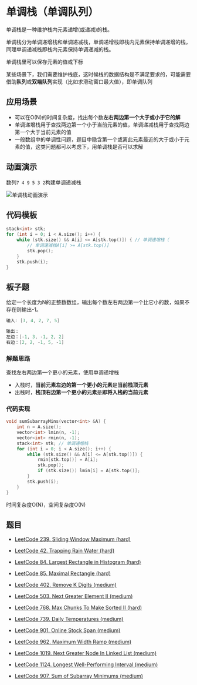 # 单调栈（单调队列）

单调栈是一种维护栈内元素递增(或递减)的栈。

单调栈分为单调递增栈和单调递减栈，单调递增栈即栈内元素保持单调递增的栈，同理单调递减栈即栈内元素保持单调递减的栈。

单调栈里可以保存元素的值或下标

某些场景下，我们需要维护栈底，这时候栈的数据结构是不满足要求的，可能需要借助**队列**或**双端队列**实现（比如求滑动窗口最大值），即单调队列

## 应用场景

- 可以在O(N)的时间复杂度，找出每个数**左右两边第一个大于或小于它的解**
- 单调递增栈用于查找两边第一个小于当前元素的值，单调递减栈用于查找两边第一个大于当前元素的值
- 一般数组中的单调性问题，题目中隐含第一个或离此元素最近的大于或小于元素的值，这类问题都可以考虑下，用单调栈是否可以求解

## 动画演示

数列`7 4 9 5 3 2`构建单调递减栈

![单调栈动画演示](https://muyids.oss-cn-beijing.aliyuncs.com/monotone-stack.gif)

## 代码模板

```cpp
stack<int> stk;
for (int i = 0; i < A.size(); i++) {
    while (stk.size() && A[i] <= A[stk.top()]) { // 单调递增栈（
        // 单调递减栈A[i] >= A[stk.top()]
        stk.pop();
    }
    stk.push(i);
}
```

## 板子题

给定一个长度为N的正整数数组，输出每个数左右两边第一个比它小的数，如果不存在则输出-1。

```cpp
输入: [3, 4, 2, 7, 5]

输出：
左边：[-1, 3, -1, 2, 2]
右边：[2, 2, -1, 5, -1]
```

### 解题思路

查找左右两边第一个更小的元素，使用单调递增栈

- 入栈时，**当前元素左边的第一个更小的元素**是**当前栈顶元素**
- 出栈时，**栈顶右边第一个更小的元素**是**即将入栈的当前元素**

### 代码实现

```cpp
void sumSubarrayMins(vector<int> &A) {
    int n = A.size();
    vector<int> lmin(n, -1);
    vector<int> rmin(n, -1);
    stack<int> stk; // 单调递增栈
    for (int i = 0; i < A.size(); i++) {
        while (stk.size() && A[i] <= A[stk.top()]) {
            rmin[stk.top()] = A[i];
            stk.pop();
            if (stk.size()) lmin[i] = A[stk.top()];
        }
        stk.push(i);
    }
}
```

时间复杂度O(N)，空间复杂度O(N)

## 题目

- [LeetCode 239. Sliding Window Maximum (hard)](https://github.com/muyids/leetcode/blob/master/algorithms/201-300/239.sliding-window-maximum.md)

- [LeetCode 42. Trapping Rain Water (hard)](https://github.com/muyids/leetcode/blob/master/algorithms/1-100/42.trapping-rain-water.md)

- [LeetCode 84. Largest Rectangle in Histogram (hard)](https://github.com/muyids/leetcode/blob/master/algorithms/1-100/84.largest-rectangle-in-histogram.md)

- [LeetCode 85. Maximal Rectangle (hard)](https://github.com/muyids/leetcode/blob/master/algorithms/1-100/85.maximal-rectangle.md)

- [LeetCode 402. Remove K Digits (medium)](https://github.com/muyids/leetcode/blob/master/algorithms/401-500/402.remove-k-digits.md)

- [LeetCode 503. Next Greater Element II (medium)](https://github.com/muyids/leetcode/blob/master/algorithms/501-600/503.next-greater-element-ii.md)

- [LeetCode 768. Max Chunks To Make Sorted II (hard)](https://github.com/muyids/leetcode/blob/master/algorithms/701-800/768.max-chunks-to-make-sorted-ii.md)

- [LeetCode 739. Daily Temperatures (medium)](https://github.com/muyids/leetcode/blob/master/algorithms/701-800/739.daily-temperatures.md)

- [LeetCode 901. Online Stock Span (medium)](https://github.com/muyids/leetcode/blob/master/algorithms/901-1000/901.online-stock-span.md)

- [LeetCode 962. Maximum Width Ramp (medium)](https://github.com/muyids/leetcode/blob/master/algorithms/901-1000/962.maximum-width-ramp.md)

- [LeetCode 1019. Next Greater Node In Linked List (medium)](https://github.com/muyids/leetcode/blob/master/algorithms/1001-1100/1019.next-greater-node-in-linked-list.md)

- [LeetCode 1124. Longest Well-Performing Interval (medium)](https://github.com/muyids/leetcode/blob/master/algorithms/1101-1200/1124.longest-well-performing-interval.md)

- [LeetCode 907. Sum of Subarray Minimums (medium)](https://github.com/muyids/leetcode/blob/master/algorithms/901-1000/907.sum-of-subarray-minimums.md)

